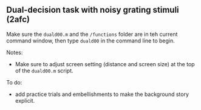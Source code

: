 ## Dual-decision task with noisy grating stimuli (2afc)

Make sure the `duald00.m` and the `/functions` folder are in teh current command window, then type `duald00` in the command line to begin.

Notes:
- Make sure to adjust screen setting (distance and screen size) at the top of the `duald00.m` script.

To do:
- add practice trials and embellishments to make the background story explicit. 
